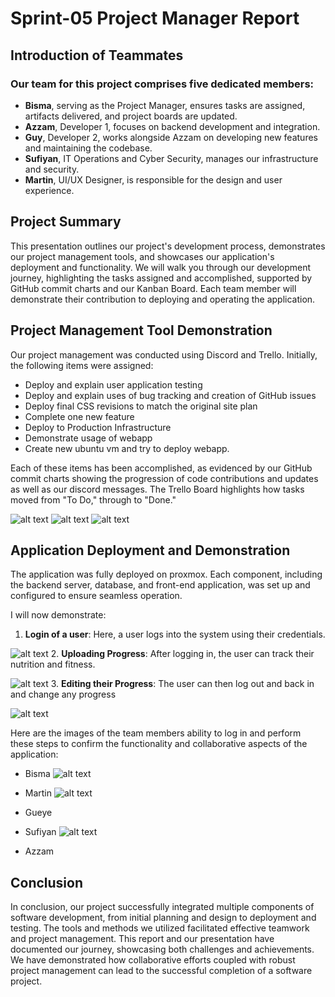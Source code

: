 # Sprint-05 Project Manager Report

## Introduction of Teammates
### Our team for this project comprises five dedicated members:

- **Bisma**, serving as the Project Manager, ensures tasks are assigned, artifacts delivered, and project boards are updated.
- **Azzam**, Developer 1, focuses on backend development and integration.
- **Guy**, Developer 2, works alongside Azzam on developing new features and maintaining the codebase.
- **Sufiyan**, IT Operations and Cyber Security, manages our infrastructure and security.
- **Martin**, UI/UX Designer, is responsible for the design and user experience.

## Project Summary
This presentation outlines our project's development process, demonstrates our project management tools, and showcases our application's deployment and functionality. We will walk you through our development journey, highlighting the tasks assigned and accomplished, supported by GitHub commit charts and our Kanban Board. Each team member will demonstrate their contribution to deploying and operating the application.

## Project Management Tool Demonstration
Our project management was conducted using Discord and Trello. Initially, the following items were assigned:

- Deploy and explain user application testing
- Deploy and explain uses of bug tracking and creation of GitHub issues
- Deploy final CSS revisions to match the original site plan
- Complete one new feature
- Deploy to Production Infrastructure
- Demonstrate usage of webapp
- Create new ubuntu vm and try to deploy webapp.

Each of these items has been accomplished, as evidenced by our GitHub commit charts showing the progression of code contributions and updates as well as our discord messages. The Trello Board highlights how tasks moved from "To Do," through to "Done."

![alt text](image.png)
![alt text](image-1.png)
![alt text](image-2.png)

## Application Deployment and Demonstration
The application was fully deployed on proxmox. Each component, including the backend server, database, and front-end application, was set up and configured to ensure seamless operation. 




I will now demonstrate:

1. **Login of a user**: Here, a user logs into the system using their credentials.

![alt text](image-5.png)
2. **Uploading Progress**: After logging in, the user can track their nutrition and fitness. 

![alt text](image-7.png)
3. **Editing their Progress**: The user can then log out and back in and change any progress

![alt text](image-8.png)

Here are the images of the team members ability to log in and perform these steps to confirm the functionality and collaborative aspects of the application:

- Bisma
![alt text](image-6.png)

- Martin
![alt text](image-9.png)
- Gueye
- Sufiyan
![alt text](image-10.png)
- Azzam


## Conclusion
In conclusion, our project successfully integrated multiple components of software development, from initial planning and design to deployment and testing. The tools and methods we utilized facilitated effective teamwork and project management. This report and our presentation have documented our journey, showcasing both challenges and achievements. We have demonstrated how collaborative efforts coupled with robust project management can lead to the successful completion of a software project.